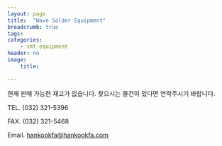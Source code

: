 ```yaml
---
layout: page
title:  "Wave Solder Equipment"
breadcrumb: true
tags:
categories:
    - smt-equipment
header: no
image:
    title:

---
```

<p class="teaser" itemprop="description">
현재 판매 가능한 재고가 없습니다. 찾으시는 물건이 있다면 연락주시기 바랍니다.
</p>

TEL. (032) 321-5396

FAX. (032) 321-5468

Email. [hankookfa@hankookfa.com](mailto:hankookfa@hankookfa.com)  

